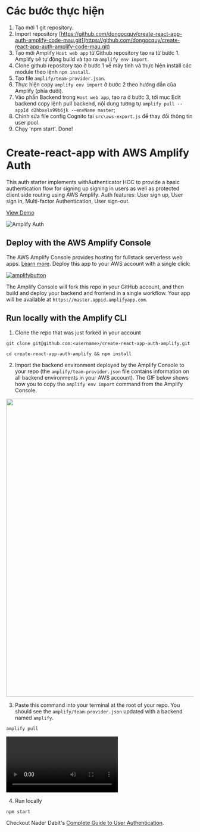 # Các bước thực hiện 
1. Tạo mới 1 git repository.
2. Import repository  [https://github.com/dongocquy/create-react-app-auth-amplify-code-mau.git](https://github.com/dongocquy/create-react-app-auth-amplify-code-mau.git)
3. Tạo mới Amplify `Host web app` từ Github repository tạo ra từ bước 1. Amplify sẽ tự động build và tạo ra `amplify env import`.
4. Clone github repository tạo ở bước 1 về máy tính và thực hiện install các module theo lệnh `npm install`.
5. Tạo file `amplify/team-provider.json`.
6. Thực hiện copy `amplify env import` ở bước 2 theo hướng dẫn của Amplify (phía dưới).
7. Vào phần Backend trong `Host web app`, tạo ra ở bước 3, tới mục Edit backend copy lệnh pull backend, nội dung tương tự `amplify pull --appId d2hbxels99b6jk --envName master`;
8. Chỉnh sửa file config Cognito tại `src\aws-export.js` để thay đổi thông tin user pool.
9. Chạy 'npm start'. Done!
# Create-react-app with AWS Amplify Auth 

This auth starter implements withAuthenticator HOC to provide a basic authentication flow for signing up signing in users as well as protected client side routing using AWS Amplify. Auth features: User sign up, User sign in, Multi-factor Authentication, User sign-out.

[View Demo](https://master.d2ka7y7551sk8n.amplifyapp.com/)

![Amplify Auth](src/images/auth.gif)

## Deploy with the AWS Amplify Console

The AWS Amplify Console provides hosting for fullstack serverless web apps. [Learn more](https://console.amplify.aws). Deploy this app to your AWS account with a single click:

[![amplifybutton](https://oneclick.amplifyapp.com/button.svg)](https://console.aws.amazon.com/amplify/home#/deploy?repo=https://github.com/aws-samples/create-react-app-auth-amplify)

The Amplify Console will fork this repo in your GitHub account, and then build and deploy your backend and frontend in a single workflow. Your app will be available at `https://master.appid.amplifyapp.com`.

## Run locally with the Amplify CLI

1. Clone the repo that was just forked in your account

  ```
  git clone git@github.com:<username>/create-react-app-auth-amplify.git

  cd create-react-app-auth-amplify && npm install
  ```

2. Import the backend environment deployed by the Amplify Console to your repo (the `amplify/team-provider.json` file contains information on all backend environments in your AWS account). The GIF below shows how you to copy the `amplify env import` command from the Amplify Console. 

<img src="https://github.com/aws-samples/create-react-app-auth-amplify/blob/master/src/images/import-backend.gif" width="800"/>

3. Paste this command into your terminal at the root of your repo. You should see the `amplify/team-provider.json` updated with a backend named `amplify`.

  ```
  amplify pull
  ```

![img](src/images/amplify-pull.mov)

4. Run locally

  ```
  npm start
  ```

Checkout Nader Dabit's [Complete Guide to User Authentication](https://dev.to/dabit3/the-complete-guide-to-user-authentication-with-the-amplify-framework-2inh).
